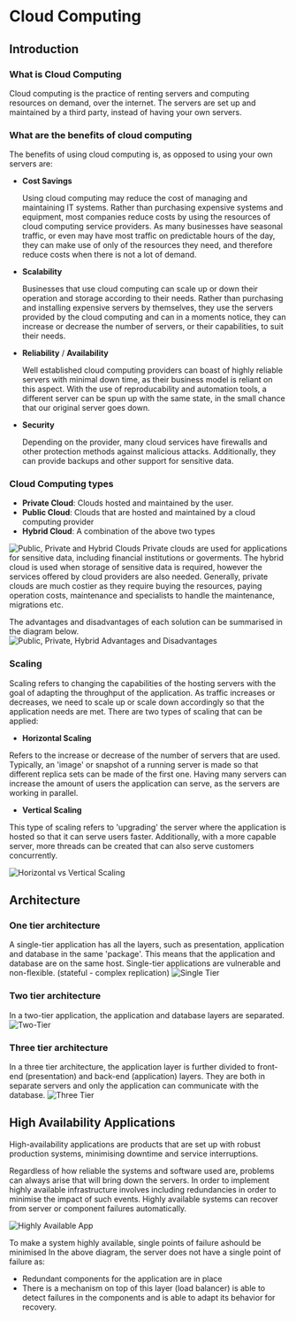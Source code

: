 

# Cloud Computing

## Introduction
### What is Cloud Computing
Cloud computing is the practice of renting servers and computing resources on demand, over the internet. The servers are set up and maintained by a third party, instead of having your own servers.

### What are the benefits of cloud computing
The benefits of using cloud computing is, as opposed to using your own servers are:

- **Cost Savings**

  Using cloud computing may reduce the cost of managing and maintaining IT systems. Rather than purchasing expensive systems and equipment, most companies reduce costs by using the resources of cloud computing service providers. 
  As many businesses have seasonal traffic, or even may have most traffic on predictable hours of the day, they can make use of only of the resources they need, and therefore reduce costs when there is not a lot of demand.

- **Scalability**

  Businesses that use cloud computing can scale up or down their operation and storage according to their needs. 
  Rather than purchasing and installing expensive servers by themselves, they use the servers provided by the cloud computing and can in a moments notice, they can increase or decrease the number of servers, or their capabilities, to suit their needs.

- **Reliability** / **Availability**

  Well established cloud computing providers can boast of highly reliable servers with minimal down time, as their business model is reliant on this aspect.
  With the use of reproducability and automation tools, a different server can be spun up with the same state, in the small chance that our original server goes down.

- **Security**

  Depending on the provider, many cloud services have firewalls and other protection methods against malicious attacks. Additionally, they can provide backups and other support for sensitive data.


### Cloud Computing types
- **Private Cloud**: Clouds hosted and maintained by the user.
- **Public Cloud**: Clouds that are hosted and maintained by a cloud computing provider
- **Hybrid Cloud**: A combination of the above two types

![Public, Private and Hybrid Clouds](media/public-private-hybrid-clouds.jpeg)
Private clouds are used for applications for sensitive data, including financial institutions or goverments. The hybrid cloud is used when storage of sensitive data is required, however the services offered by cloud providers are also needed.
Generally, private clouds are much costier as they require buying the resources, paying operation costs, maintenance and specialists to handle the maintenance, migrations etc.

The advantages and disadvantages of each solution can be summarised in the diagram below.
![Public, Private, Hybrid Advantages and Disadvantages](media/public-private-hybrid-advantages.jpeg)

### Scaling
Scaling refers to changing the capabilities of the hosting servers with the goal of adapting the throughput of the application. As traffic increases or decreases, we need to scale up or scale down accordingly so that the application needs are met. There are two types of scaling that can be applied:

- **Horizontal Scaling**

Refers to the increase or decrease of the number of servers that are used. Typically, an 'image' or snapshot of a running server is made so that different replica sets can be made of the first one. 
Having many servers can increase the amount of users the application can serve, as the servers are working in parallel.

- **Vertical Scaling**

This type of scaling refers to 'upgrading' the server where the application is hosted so that it can serve users faster. Additionally, with a more capable server, more threads can be created that can also serve customers concurrently.

![Horizontal vs Vertical Scaling](media/horizontal-vertical-scaling-diagram.png)

## Architecture

### One tier architecture
A single-tier application has all the layers, such as presentation, application and database in the same 'package'. This means that the application and database are on the same host. Single-tier applications are vulnerable and non-flexible. (stateful - complex replication)
![Single Tier](media/one-tier-software-architecture.png)

### Two tier architecture
In a two-tier application, the application and database layers are separated.
![Two-Tier](media/two-tier-software-architecture.png)

### Three tier architecture
In a three tier architecture, the application layer is further divided to front-end (presentation) and back-end (application) layers. They are both in separate servers and only the application can communicate with the database.
![Three Tier](media/three-tier-software-architecture.png)


## High Availability Applications
High-availability applications are products that are set up with robust production systems, minimising downtime and service interruptions. 

Regardless of how reliable the systems and software used are, problems can always arise that will bring down the servers.
In order to implement highly available infrastructure involves including redundancies in order to minimise the impact of such events.
Highly available systems can recover from server or component failures automatically.

![Highly Available App](media/wide-availability-app.png)

To make a system highly available, single points of failure ashould be minimised
In the above diagram, the server does not have a single point of failure as:
- Redundant components for the application are in place
- There is a mechanism on top of this layer (load balancer) is able to detect failures in the components and is able to adapt its behavior for recovery.
